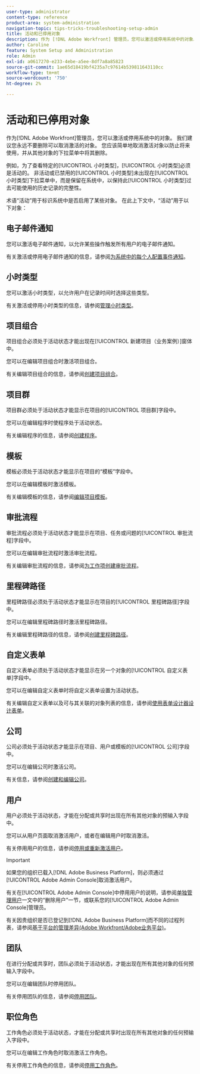 ```yaml
---
user-type: administrator
content-type: reference
product-area: system-administration
navigation-topic: tips-tricks-troubleshooting-setup-admin
title: 活动和已停用对象
description: 作为 [!DNL Adobe Workfront] 管理员，您可以激活或停用系统中的对象。 我们建议您永远不要删除可以取消激活的对象。 您应该简单地取消激活对象以防止将来使用，并从其他对象的下拉菜单中将其删除。
author: Caroline
feature: System Setup and Administration
role: Admin
exl-id: a0617270-e233-4ebe-a5ee-8df7a8a85823
source-git-commit: 1ae65d18419bf4235a7c97614b539811643110cc
workflow-type: tm+mt
source-wordcount: '750'
ht-degree: 2%

---
```


# 活动和已停用对象

作为[!DNL Adobe Workfront]管理员，您可以激活或停用系统中的对象。 我们建议您永远不要删除可以取消激活的对象。 您应该简单地取消激活对象以防止将来使用，并从其他对象的下拉菜单中将其删除。

例如，为了查看特定的[!UICONTROL 小时类型]，[!UICONTROL 小时类型]必须是活动的。 非活动或已禁用的[!UICONTROL 小时类型]未出现在[!UICONTROL 小时类型]下拉菜单中，而是保留在系统中，以保持此[!UICONTROL 小时类型]过去可能使用的历史记录的完整性。

术语“活动”用于标识系统中是否启用了某些对象。 在此上下文中，“活动”用于以下对象：

## 电子邮件通知

您可以激活电子邮件通知，以允许某些操作触发所有用户的电子邮件通知。

有关激活或停用电子邮件通知的信息，请参阅[为系统中的每个人配置事件通知](../../administration-and-setup/manage-workfront/emails/configure-event-notifications-for-everyone-in-the-system.md)。

## 小时类型

您可以激活小时类型，以允许用户在记录时间时选择这些类型。

有关激活或停用小时类型的信息，请参阅[管理小时类型](../../administration-and-setup/set-up-workfront/configure-timesheets-schedules/hour-types.md)。

## 项目组合

项目组合必须处于活动状态才能出现在[!UICONTROL 新建项目（业务案例）]窗体中。

您可以在编辑项目组合时激活项目组合。

有关编辑项目组合的信息，请参阅[创建项目组合](../../manage-work/portfolios/create-and-manage-portfolios/create-portfolios.md)。

## 项目群

项目群必须处于活动状态才能显示在项目的[!UICONTROL 项目群]字段中。

您可以在编辑程序时使程序处于活动状态。

有关编辑程序的信息，请参阅[创建程序](../../manage-work/portfolios/create-and-manage-programs/create-program.md)。

## 模板

模板必须处于活动状态才能显示在项目的“模板”字段中。

您可以在编辑模板时激活模板。

有关编辑模板的信息，请参阅[编辑项目模板](../../manage-work/projects/create-and-manage-templates/edit-templates.md)。

## 审批流程

审批流程必须处于活动状态才能显示在项目、任务或问题的[!UICONTROL 审批流程]字段中。

您可以在编辑审批流程时激活审批流程。

有关编辑审批流程的信息，请参阅[为工作项创建审批流程](../../administration-and-setup/customize-workfront/configure-approval-milestone-processes/create-approval-processes.md)。

## 里程碑路径

里程碑路径必须处于活动状态才能显示在项目的[!UICONTROL 里程碑路径]字段中。

您可以在编辑里程碑路径时激活里程碑路径。

有关编辑里程碑路径的信息，请参阅[创建里程碑路径](../../administration-and-setup/customize-workfront/configure-approval-milestone-processes/create-milestone-path.md)。

## 自定义表单

自定义表单必须处于活动状态才能显示在另一个对象的[!UICONTROL 自定义表单]字段中。

您可以在编辑自定义表单时将自定义表单设置为活动状态。

有关编辑自定义表单以及可与其关联的对象列表的信息，请参阅[使用表单设计器设计表单](/help/quicksilver/administration-and-setup/customize-workfront/create-manage-custom-forms/form-designer/design-a-form/design-a-form.md)。

## 公司

公司必须处于活动状态才能显示在项目、用户或模板的[!UICONTROL 公司]字段中。

您可以在编辑公司时激活公司。

有关信息，请参阅[创建和编辑公司](../../administration-and-setup/set-up-workfront/organizational-setup/create-and-edit-companies.md)。

## 用户

用户必须处于活动状态，才能在分配或共享时出现在所有其他对象的预输入字段中。

您可以从用户页面取消激活用户，或者在编辑用户时取消激活。

有关停用用户的信息，请参阅[停用或重新激活用户](../../administration-and-setup/add-users/create-and-manage-users/deactivate-a-user.md)。

>[!IMPORTANT]
>
>如果您的组织已载入[!DNL Adobe Business Platform]，则必须通过[!UICONTROL Adobe Admin Console]取消激活用户。
>
>有关在[!UICONTROL Adobe Admin Console]中停用用户的说明，请参阅[单独管理用户](https://helpx.adobe.com/enterprise/using/manage-users-individually.html)一文中的“删除用户”一节，或联系您的[!UICONTROL Adobe Admin Console]管理员。
>
>有关因贵组织是否已登记到[!DNL Adobe Business Platform]而不同的过程列表，请参阅[基于平台的管理差异(Adobe Workfront/Adobe业务平台)](../../administration-and-setup/get-started-wf-administration/actions-in-admin-console.md)。

## 团队

在进行分配或共享时，团队必须处于活动状态，才能出现在所有其他对象的任何预输入字段中。

您可以在编辑团队时停用团队。

有关停用团队的信息，请参阅[停用团队](../../people-teams-and-groups/create-and-manage-teams/deactivate-a-team.md)。

## 职位角色

工作角色必须处于活动状态，才能在分配或共享时出现在所有其他对象的任何预输入字段中。

您可以在编辑工作角色时取消激活工作角色。

有关停用工作角色的信息，请参阅[停用工作角色](../../administration-and-setup/set-up-workfront/organizational-setup/deactivate-job-roles.md)。
